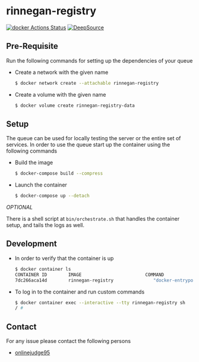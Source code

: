 # rinnegan-registry

[![docker Actions Status](https://github.com/court-room/rinnegan-registry/workflows/docker/badge.svg)](https://github.com/court-room/rinnegan-registry/actions)
[![DeepSource](https://static.deepsource.io/deepsource-badge-light-mini.svg)](https://deepsource.io/gh/court-room/rinnegan-registry/?ref=repository-badge)

## Pre-Requisite

Run the following commands for setting up the dependencies of your queue

- Create a network with the given name

  ```bash
  $ docker network create --attachable rinnegan-registry
  ```

- Create a volume with the given name

  ```bash
  $ docker volume create rinnegan-registry-data
  ```

## Setup

The queue can be used for locally testing the server or the entire set of services.
In order to use the queue start up the container using the following commands

- Build the image

  ```bash
  $ docker-compose build --compress
  ```

- Launch the container

  ```bash
  $ docker-compose up --detach
  ```

_OPTIONAL_

There is a shell script at `bin/orchestrate.sh` that handles the container setup, and tails the logs as well.

## Development

- In order to verify that the container is up

  ```bash
  $ docker container ls
  CONTAINER ID        IMAGE                        COMMAND                  CREATED             STATUS              PORTS                    NAMES
  7dc266aca14d        rinnegan-registry               "docker-entrypoint.s…"   6 hours ago         Up 6 hours          0.0.0.0:5000->5000/tcp   rinnegan-redis
  ```

- To log in to the container and run custom commands

  ```bash
  $ docker container exec --interactive --tty rinnegan-registry sh
  / #
  ```

## Contact

For any issue please contact the following persons

- [onlinejudge95](https://github.com/onlinejudge95)
